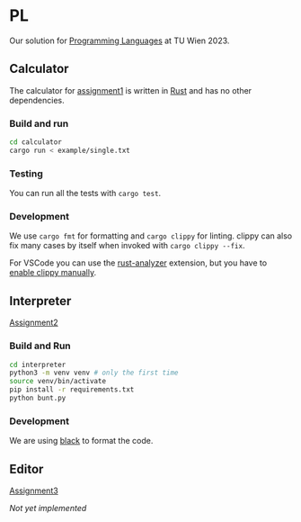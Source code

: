 # PL
Our solution for [Programming Languages](https://tiss.tuwien.ac.at/course/educationDetails.xhtml?dswid=6957&dsrid=318&courseNr=185208&semester=2023S&locale=en) at TU Wien 2023.

## Calculator

The calculator for [assignment1](https://tuwel.tuwien.ac.at/pluginfile.php/3542105/mod_folder/content/0/aufgabe1.pdf)
is written in [Rust](https://www.rust-lang.org/) and has no other dependencies.

### Build and run

```bash
cd calculator
cargo run < example/single.txt
```

### Testing

You can run all the tests with `cargo test`.

### Development

We use `cargo fmt` for formatting and `cargo clippy` for linting. 
clippy can also fix many cases by itself when invoked with `cargo clippy --fix`.

For VSCode you can use the [rust-analyzer](https://marketplace.visualstudio.com/items?itemName=rust-lang.rust-analyzer) 
extension, but you have to [enable clippy manually](https://users.rust-lang.org/t/how-to-use-clippy-in-vs-code-with-rust-analyzer/41881).


## Interpreter

[Assignment2](https://tuwel.tuwien.ac.at/pluginfile.php/3542105/mod_folder/content/0/aufgabe2.pdf)

### Build and Run

```bash
cd interpreter
python3 -m venv venv # only the first time
source venv/bin/activate
pip install -r requirements.txt
python bunt.py
```

### Development

We are using [black](https://github.com/psf/black) to format the code. 


## Editor

[Assignment3](https://tuwel.tuwien.ac.at/pluginfile.php/3542105/mod_folder/content/0/aufgabe3.pdf)

_Not yet implemented_